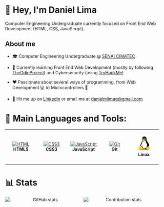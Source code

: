# 👋 Hey, I'm Daniel Lima

<p>Computer Engineering Undergraduate currently focused on Front End Web Development (HTML, CSS, JavaScript).</p>

## About me

- 🎓 Computer Engineering Undergraduate @ [SENAI CIMATEC](https://www.senaicimatec.com.br/en/)

- 📖 Currently learning Front End Web Development (mostly by following [TheOdinProject](https://www.theodinproject.com/)) and Cybersecurity (using [TryHackMe](https://tryhackme.com/))

- ❤️ Passionate about several ways of programming, from Web Development 💻 to Microcontrollers 🤖

- 💬 Hit me up on [Linkedin](https://www.linkedin.com/in/danielmlima/) or email me at [danielmlimag@gmail.com](mailto:danielmlimag@gmail.com)

# 🔧 Main Languages and Tools:

<table align="center">
  <tr>
    <td align="center" height="108" width="108">
    <a href="https://developer.mozilla.org/en-US/docs/Web/HTML" target="_blank">
      <img
        src="https://cdn.jsdelivr.net/gh/devicons/devicon/icons/html5/html5-plain.svg"
        width="48"
        height="48"
        alt="HTML"
      />
    </a>
      <br /><strong>HTML5</strong>
    </td>
    <td align="center" height="108" width="108">
    <a href="https://developer.mozilla.org/en-US/docs/Web/CSS" target="_blank">
      <img
        src="https://cdn.jsdelivr.net/gh/devicons/devicon/icons/css3/css3-plain.svg"
        width="48"
        height="48"
        alt="CSS3"
      />
    </a>
      <br /><strong>CSS3</strong>
    </td>
    <td align="center" height="108" width="108">
    <a href="https://developer.mozilla.org/en-US/docs/Web/JavaScript" target="_blank">
      <img
        src="https://cdn.jsdelivr.net/gh/devicons/devicon/icons/javascript/javascript-plain.svg"
        width="48"
        height="48"
        alt="JavaScript"
      />
    </a> 
      <br /><strong>JavaScript</strong>
    </td>
    <td align="center" height="108" width="108">
    <a href="https://git-scm.com/" target="_blank">
      <img
        src="https://cdn.jsdelivr.net/gh/devicons/devicon/icons/git/git-original.svg"
        width="48"
        height="48"
        alt="Git"
      />
    </a>
      <br /><strong>Git</strong>
    </td>
    <td align="center" height="108" width="108">
    <a href="https://www.linux.org/" target="_blank">
      <img
        src="https://raw.githubusercontent.com/devicons/devicon/master/icons/linux/linux-original.svg"
        width="48"
        height="48"
        alt="Git"
      />
    </a>
      <br /><strong>Linux</strong>
    </td>
  </tr>
</table>

# 📊 Stats

<p align="center">
<img align="left" src="https://github-readme-stats.vercel.app/api?username=daniellima0&show_icons=true&theme=react" alt="GitHub stats" width = "49%"/>
<img align="right" src="https://github-readme-streak-stats.herokuapp.com/?user=daniellima0&theme=react&" alt="Contribution stats" width = "49%"/>
</p>

[comment]: <> (<p align="center"><img align="center" src="https://github-readme-stats.vercel.app/api/top-langs?username=daniellima0&show_icons=true&locale=en&layout=compact&theme=react" alt="Most used languages"/></p>)
